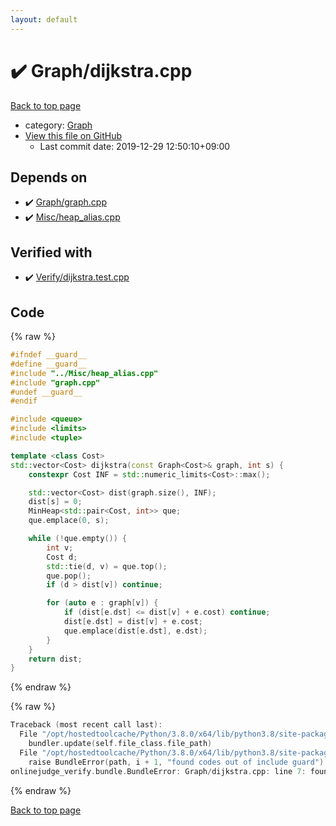 ```yaml
---
layout: default
---
```


<!-- mathjax config similar to math.stackexchange -->
<script type="text/javascript" async
  src="https://cdnjs.cloudflare.com/ajax/libs/mathjax/2.7.5/MathJax.js?config=TeX-MML-AM_CHTML">
</script>
<script type="text/x-mathjax-config">
  MathJax.Hub.Config({
    TeX: { equationNumbers: { autoNumber: "AMS" }},
    tex2jax: {
      inlineMath: [ ['$','$'] ],
      processEscapes: true
    },
    "HTML-CSS": { matchFontHeight: false },
    displayAlign: "left",
    displayIndent: "2em"
  });
</script>

<script type="text/javascript" src="https://cdnjs.cloudflare.com/ajax/libs/jquery/3.4.1/jquery.min.js"></script>
<script src="https://cdn.jsdelivr.net/npm/jquery-balloon-js@1.1.2/jquery.balloon.min.js" integrity="sha256-ZEYs9VrgAeNuPvs15E39OsyOJaIkXEEt10fzxJ20+2I=" crossorigin="anonymous"></script>
<script type="text/javascript" src="../../assets/js/copy-button.js"></script>
<link rel="stylesheet" href="../../assets/css/copy-button.css" />


# :heavy_check_mark: Graph/dijkstra.cpp

<a href="../../index.html">Back to top page</a>

* category: <a href="../../index.html#4cdbd2bafa8193091ba09509cedf94fd">Graph</a>
* <a href="{{ site.github.repository_url }}/blob/master/Graph/dijkstra.cpp">View this file on GitHub</a>
    - Last commit date: 2019-12-29 12:50:10+09:00




## Depends on

* :heavy_check_mark: <a href="graph.cpp.html">Graph/graph.cpp</a>
* :heavy_check_mark: <a href="../Misc/heap_alias.cpp.html">Misc/heap_alias.cpp</a>


## Verified with

* :heavy_check_mark: <a href="../../verify/Verify/dijkstra.test.cpp.html">Verify/dijkstra.test.cpp</a>


## Code

<a id="unbundled"></a>
{% raw %}
```cpp
#ifndef __guard__
#define __guard__
#include "../Misc/heap_alias.cpp"
#include "graph.cpp"
#undef __guard__
#endif

#include <queue>
#include <limits>
#include <tuple>

template <class Cost>
std::vector<Cost> dijkstra(const Graph<Cost>& graph, int s) {
    constexpr Cost INF = std::numeric_limits<Cost>::max();

    std::vector<Cost> dist(graph.size(), INF);
    dist[s] = 0;
    MinHeap<std::pair<Cost, int>> que;
    que.emplace(0, s);

    while (!que.empty()) {
        int v;
        Cost d;
        std::tie(d, v) = que.top();
        que.pop();
        if (d > dist[v]) continue;

        for (auto e : graph[v]) {
            if (dist[e.dst] <= dist[v] + e.cost) continue;
            dist[e.dst] = dist[v] + e.cost;
            que.emplace(dist[e.dst], e.dst);
        }
    }
    return dist;
}

```
{% endraw %}

<a id="bundled"></a>
{% raw %}
```cpp
Traceback (most recent call last):
  File "/opt/hostedtoolcache/Python/3.8.0/x64/lib/python3.8/site-packages/onlinejudge_verify/docs.py", line 340, in write_contents
    bundler.update(self.file_class.file_path)
  File "/opt/hostedtoolcache/Python/3.8.0/x64/lib/python3.8/site-packages/onlinejudge_verify/bundle.py", line 123, in update
    raise BundleError(path, i + 1, "found codes out of include guard")
onlinejudge_verify.bundle.BundleError: Graph/dijkstra.cpp: line 7: found codes out of include guard

```
{% endraw %}

<a href="../../index.html">Back to top page</a>


